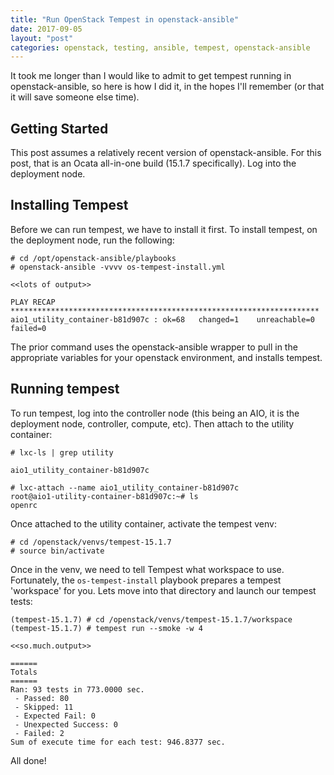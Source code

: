 ```yaml
---
title: "Run OpenStack Tempest in openstack-ansible"
date: 2017-09-05
layout: "post"
categories: openstack, testing, ansible, tempest, openstack-ansible
---
```


It took me longer than I would like to admit to get tempest running in openstack-ansible, so here is how I did it, in the hopes I'll remember (or that it will save someone else time).

## Getting Started

This post assumes a relatively recent version of openstack-ansible. For this post, that is an Ocata all-in-one build (15.1.7 specifically). Log into the deployment node.

## Installing Tempest

Before we can run tempest, we have to install it first. To install tempest, on the deployment node, run the following:

```
# cd /opt/openstack-ansible/playbooks
# openstack-ansible -vvvv os-tempest-install.yml

<<lots of output>>

PLAY RECAP *********************************************************************
aio1_utility_container-b81d907c : ok=68   changed=1    unreachable=0    failed=0
```

The prior command uses the openstack-ansible wrapper to pull in the appropriate variables for your openstack environment, and installs tempest.

## Running tempest

To run tempest, log into the controller node (this being an AIO, it is the deployment node, controller, compute, etc). Then attach to the utility container:

```
# lxc-ls | grep utility

aio1_utility_container-b81d907c

# lxc-attach --name aio1_utility_container-b81d907c
root@aio1-utility-container-b81d907c:~# ls
openrc
```

Once attached to the utility container, activate the tempest venv:

```
# cd /openstack/venvs/tempest-15.1.7
# source bin/activate
```

Once in the venv, we need to tell Tempest what workspace to use. Fortunately, the ```os-tempest-install``` playbook prepares a tempest 'workspace' for you. Lets move into that directory and launch our tempest tests:

```
(tempest-15.1.7) # cd /openstack/venvs/tempest-15.1.7/workspace
(tempest-15.1.7) # tempest run --smoke -w 4

<<so.much.output>>

======
Totals
======
Ran: 93 tests in 773.0000 sec.
 - Passed: 80
 - Skipped: 11
 - Expected Fail: 0
 - Unexpected Success: 0
 - Failed: 2
Sum of execute time for each test: 946.8377 sec.
```

All done!